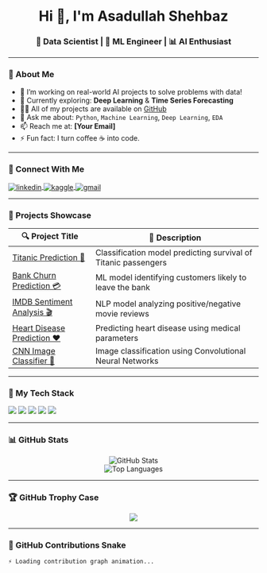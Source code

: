 <h1 align="center">Hi 👋, I'm Asadullah Shehbaz</h1>
<h3 align="center">🚀 Data Scientist | 🤖 ML Engineer | 📊 AI Enthusiast</h3>

---

### 🧠 About Me

- 🔭 I’m working on real-world AI projects to solve problems with data!
- 🌱 Currently exploring: **Deep Learning** & **Time Series Forecasting**
- 👨‍💻 All of my projects are available on [GitHub](https://github.com/AsadullahShehbaz)
- 💬 Ask me about: `Python`, `Machine Learning`, `Deep Learning`, `EDA`
- 📫 Reach me at: **[Your Email]**
- ⚡ Fun fact: I turn coffee ☕ into code.

---

### 🔗 Connect With Me

<p align="left">
  <a href="https://linkedin.com/in/yourusername" target="blank">
    <img align="center" src="https://img.shields.io/badge/LinkedIn-blue?style=for-the-badge&logo=linkedin" alt="linkedin" />
  </a>
  <a href="https://kaggle.com/yourusername" target="blank">
    <img align="center" src="https://img.shields.io/badge/Kaggle-20BEFF?style=for-the-badge&logo=kaggle" alt="kaggle" />
  </a>
  <a href="mailto:youremail@example.com" target="blank">
    <img align="center" src="https://img.shields.io/badge/Gmail-red?style=for-the-badge&logo=gmail" alt="gmail" />
  </a>
</p>

---

### 💼 Projects Showcase

| 🔍 Project Title | 🚀 Description |
|------------------|----------------|
| [Titanic Prediction 🚢](https://github.com/AsadullahShehbaz/Titanic-Prediction) | Classification model predicting survival of Titanic passengers |
| [Bank Churn Prediction 💳](https://github.com/AsadullahShehbaz/Bank-Churn) | ML model identifying customers likely to leave the bank |
| [IMDB Sentiment Analysis 🎬](https://github.com/AsadullahShehbaz/IMDB-Sentiment-Analysis) | NLP model analyzing positive/negative movie reviews |
| [Heart Disease Prediction ❤️](https://github.com/AsadullahShehbaz/Heart-Disease-Prediction) | Predicting heart disease using medical parameters |
| [CNN Image Classifier 🧠](https://github.com/AsadullahShehbaz/CNN-Image-Classifier) | Image classification using Convolutional Neural Networks |

---

### 🚀 My Tech Stack

<p align="left">
  <img src="https://img.shields.io/badge/Python-3670A0?style=for-the-badge&logo=python&logoColor=white" />
  <img src="https://img.shields.io/badge/Machine%20Learning-FFD43B?style=for-the-badge&logo=scikit-learn&logoColor=black" />
  <img src="https://img.shields.io/badge/Deep%20Learning-FF6F00?style=for-the-badge&logo=tensorflow&logoColor=white" />
  <img src="https://img.shields.io/badge/EDA-pandas?style=for-the-badge&logo=pandas&logoColor=white" />
  <img src="https://img.shields.io/badge/Time%20Series-blue?style=for-the-badge&logo=plotly&logoColor=white" />
</p>

---

### 📊 GitHub Stats

<p align="center">
  <img src="https://github-readme-stats.vercel.app/api?username=AsadullahShehbaz&show_icons=true&theme=github_dark" alt="GitHub Stats" />
  <br />
  <img src="https://github-readme-stats.vercel.app/api/top-langs/?username=AsadullahShehbaz&layout=compact&theme=github_dark" alt="Top Languages" />
</p>

---

### 🏆 GitHub Trophy Case

<p align="center">
  <img src="https://github-profile-trophy.vercel.app/?username=AsadullahShehbaz&theme=onedark&no-frame=true&row=1&column=7" />
</p>

---

### 🐍 GitHub Contributions Snake

```text
⚡ Loading contribution graph animation...
